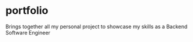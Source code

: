 # portfolio
Brings together all my personal project to showcase my skills as a Backend Software Engineer
